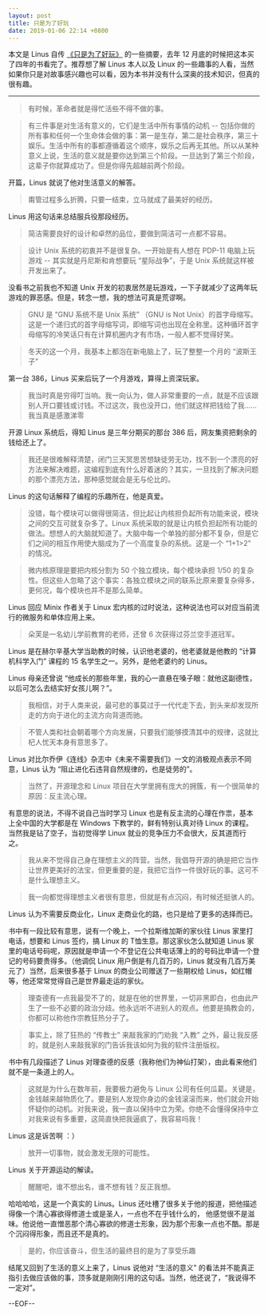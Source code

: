 ```yaml
---
layout: post
title: 只是为了好玩
date: 2019-01-06 22:14 +0800
---
```


 本文是 Linus 自传 [《只是为了好玩》](https://book.douban.com/subject/25930025/) 的一些摘要，去年 12 月底的时候把这本买了四年的书看完了。推荐想了解 Linus 本人以及 Linux 的一些趣事的人看，当然如果你只是对故事感兴趣也可以看，因为本书并没有什么深奥的技术知识，但真的很有趣。

---

> 有时候，革命者就是得忙活些不得不做的事。

> 有三件事是对生活有意义的，它们是生活中所有事情的动机 -- 包括你做的所有事和任何一个生命体会做的事：第一是生存，第二是社会秩序，第三十娱乐。生活中所有的事都遵循着这个顺序，娱乐之后再无其他。所以从某种意义上说，生活的意义就是要你达到第三个阶段。一旦达到了第三个阶段，这辈子你就算成功了。但是你得先超越前两个阶段。

开篇，Linus 就说了他对生活意义的解答。

> 甭管过程多么折腾，只要一结束，立马就成了最美好的经历。

Linus 用这句话来总结服兵役那段经历。

> 简洁需要良好的设计和卓然的品位，要做到简洁可一点都不容易。

> 设计 Unix 系统的初衷并不是很复杂。一开始是有人想在 PDP-11 电脑上玩游戏 -- 其实就是丹尼斯和肯想要玩 “星际战争”，于是 Unix 系统就这样被开发出来了。

没看书之前我也不知道 Unix 开发的初衷居然是玩游戏，一下子就减少了这两年玩游戏的罪恶感。但是，转念一想，我的想法可真是荒谬啊。

> GNU 是 “GNU 系统不是 Unix 系统” （GNU is Not Unix）的首字母缩写。这是一个递归式的首字母缩写词，即缩写词也出现在全称里。这种循环首字母缩写的冷笑话只有在计算机圈内才有市场，一般人都不觉得好笑。

> 冬天的这一个月，我基本上都泡在新电脑上了，玩了整整一个月的 “波斯王子”

第一台 386，Linus 买来后玩了一个月游戏，算得上资深玩家。

> 我当时真是穷得叮当响。我一向认为，做人非常重要的一点，就是不应该跟别人开口要钱或讨钱。不过这次，我也没开口，他们就这样把钱给了我......我当真是感激涕零

开源 Linux 系统后，得知 Linus 是三年分期买的那台 386 后，网友集资把剩余的钱给还上了。

> 我还是很难解释清楚，闭门三天冥思苦想缺徒劳无功，找不到一个漂亮的好方法来解决难题，这编程到底有什么好着迷的？其实，一旦找到了解决问题的那个漂亮方法，那种感觉就会是无与伦比的。

Linus 的这句话解释了编程的乐趣所在，他是真爱。

> 没错，每个模块可以做得很简洁，但比起让内核担负起所有功能来说，模块之间的交互可就复杂多了。Linux 系统采取的就是让内核负担起所有功能的做法。想想人的大脑就知道了。大脑中每一个单独的部分都不复杂，但是它们之间的相互作用使大脑成为了一个高度复杂的系统。这是一个 “1+1>2” 的情况。

> 微内核原理是要把内核分割为 50 个独立模块，每个模块承担 1/50 的复杂性。但这些人忽略了这个事实：各独立模块之间的联系比原来要复杂得多，更何况，每个模块也并不是那么简单。

Linus 回应 Minix 作者关于 Linux 宏内核的过时说法，这种说法也可以对应当前流行的微服务和单体应用上来。

> 朵芙是一名幼儿学前教育的老师，还曾 6 次获得过芬兰空手道冠军。

Linus 是在赫尔辛基大学当助教的时候，认识他老婆的，他老婆就是他教的 “计算机科学入门” 课程的 15 名学生之一。另外，是他老婆约的 Linus。

Linus 母亲还曾说 “他成长的那些年里，我的心一直悬在嗓子眼：就他这副德性，以后可怎么去结实好女孩儿啊？”。

> 我相信，对于人类来说，最可悲的事莫过于一代代走下去，到头来却发现所走的方向于进化的主流方向背道而驰。

> 不管人类和社会朝着哪个方向发展，只要我们能够摸清其中的规律，这就比杞人忧天本身有意思多了。

Linus 对比尔乔伊《连线》杂志中《未来不需要我们》一文的消极观点表示不同意，Linus 认为 “阻止进化石违背自然规律的，也是徒劳的”。

> 当然了，开源理念和 Linux 项目在大学里拥有庞大的拥簇，有一个很简单的原因：反主流心理。

有意思的说法，不得不说自己当时学习 Linux 也是有反主流的心理在作祟，基本上全中国的大学都是在 Windows 下教学的，鲜有特别认真对待 Linux 的课程。当然我是钻了空子，当初觉得学 Linux 就业的竞争压力不会很大，反其道而行之。

> 我从来不觉得自己身在理想主义的阵营。当然，我倡导开源的确是把它当作让世界更美好的法宝，但更重要的是，我把它当作一件很好玩的事。这可不是什么理想主义。

> 我一向都觉得理想主义者很有意思，但就是有点沉闷，有时候还挺骇人的。

Linus 认为不需要反商业化，Linux 走商业化的路，也只是给了更多的选择而已。

书中有一段比较有意思，说有一个晚上，一个拉斯维加斯的家伙往 Linus 家里打电话，想要和 Linus 签约，搞 Linux 的 T恤生意。那这家伙怎么就知道 Linus 家里的电话号码呢，原因就是申请一个不登记在公共电话薄上的的号码比申请一个登记的号码要贵得多。（他调侃 Linux 用户倒是有几百万的，Linus 就没有几百万美元了）当然，后来很多基于 Linux 的商业公司赠送了一些期权给 Linus，如红帽等，他还常常觉得自己是世界最走运的家伙。

> 理查德有一点我最受不了的，就是在他的世界里，一切非黑即白，也由此产生了一些不必要的政治分歧。他永远听不进别人的观点。他要是搞教会的，你都可以称他作宗教狂热分子了。

> 事实上，除了狂热的 “传教士” 来敲我家的门劝我 “入教” 之外，最让我反感的，就是别人来敲我家的门告诉我该如何为我的软件注册版权。

书中有几段描述了 Linus 对理查德的反感（我称他们为神仙打架），由此看来他们就不是一条道上的人。

> 这就是为什么在数年前，我要极力避免与 Linux 公司有任何瓜葛。关键是，金钱越来越物质化了。要是别人发现你身边的金钱滚滚而来，他们就会开始怀疑你的动机。对我来说，我一直以保持中立为荣。你绝不会懂得保持中立对我来说有多重要，这简直快把我逼疯了，我容易吗我！

Linus 这是诉苦啊 ：）

> 放开一切事物，就会激发无限的可能性。

Linus 关于开源运动的解读。

> 醒醒吧，谁不想出名，谁不想有钱？反正我想。

哈哈哈哈，这是一个真实的 Linus。Linus 还吐槽了很多关于他的报道，把他描述得像一个清心寡欲得修道士或是圣人，一点也不在乎钱什么的， 他感觉很不是滋味。他说他一直憎恶那个清心寡欲的修道士形象，因为那个形象一点也不酷。那是个沉闷得形象，而且还不是真的。

> 是的，你应该奋斗，但生活的最终目的是为了享受乐趣

结尾又回到了生活的意义上来了，Linus 说他对 “生活的意义” 的看法并不能真正指引去做应该做的事，顶多就是刚刚引用的这句话。当然，他还说了，“我说得不一定对”。

--EOF--
